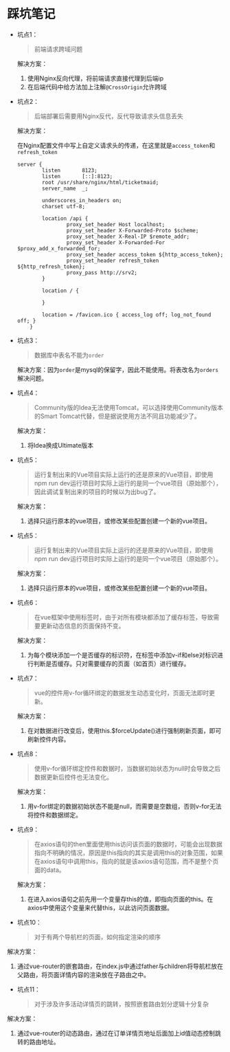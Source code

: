 # 踩坑笔记

+ 坑点1：

  > 前端请求跨域问题

  解决方案：

  1. 使用Nginx反向代理，将前端请求直接代理到后端ip
  2. 在后端代码中给方法加上注解`@CrossOrigin`允许跨域

+ 坑点2：

  > 后端部署后需要用Nginx反代，反代导致请求头信息丢失

  解决方案：

  在Nginx配置文件中写上自定义请求头的传递，在这里就是`access_token`和`refresh_token`

  ```nginx
  server {
          listen       8123;
          listen       [::]:8123;
          root /usr/share/nginx/html/ticketmaid;
          server_name  _;
  
          underscores_in_headers on;
          charset utf-8;
  
          location /api {
                  proxy_set_header Host localhost;
                  proxy_set_header X-Forwarded-Proto $scheme;
                  proxy_set_header X-Real-IP $remote_addr;
                  proxy_set_header X-Forwarded-For $proxy_add_x_forwarded_for;
                  proxy_set_header access_token ${http_access_token};
                  proxy_set_header refresh_token ${http_refresh_token};
                  proxy_pass http://srv2;
          }
  
          location / {
  
          }
  
          location = /favicon.ico { access_log off; log_not_found off; }
      }
  
  ```

+ 坑点3：

  > 数据库中表名不能为`order`

  解决方案：因为`order`是mysql的保留字，因此不能使用。将表改名为`orders`解决问题。

+ 坑点4：

  > Community版的Idea无法使用Tomcat，可以选择使用Community版本的Smart Tomcat代替，但是据说使用方法不同且功能减少了。

  解决方案：

  1. 将Idea换成Ultimate版本
  
+ 坑点5：

  > 运行复制出来的Vue项目实际上运行的还是原来的Vue项目，即使用npm run dev运行项目时实际上运行的是同一个vue项目（原始那个），因此调试复制出来的项目的时候以为出bug了。

  解决方案：

  1. 选择只运行原本的vue项目，或修改某些配置创建一个新的vue项目。
  
+ 坑点5：

  > 运行复制出来的Vue项目实际上运行的还是原来的Vue项目，即使用npm run dev运行项目时实际上运行的是同一个vue项目（原始那个）。

  解决方案：

  1. 选择只运行原本的vue项目，或修改某些配置创建一个新的vue项目。
  
+ 坑点6：

  > 在vue框架中使用<router-view>标签时，由于对所有模块都添加了<keep-alive>缓存标签，导致需要更新动态信息的页面保持不变。

  解决方案：

  1. 为每个模块添加一个是否缓存的标识符，在<keep-alive>标签中添加v-if和else对标识进行判断是否缓存。只对需要缓存的页面（如首页）进行缓存。
  
+ 坑点7：

  > vue的控件用v-for循环绑定的数据发生动态变化时，页面无法即时更新。

  解决方案：

  1. 在对数据进行改变后，使用this.$forceUpdate()进行强制刷新页面，即可刷新控件内容。
  
+ 坑点8：

  > 使用v-for循环绑定控件和数据时，当数据初始状态为null时会导致之后数据更新后控件也无法变化。

  解决方案：

  1. 用v-for绑定的数据初始状态不能是null，而需要是空数组，否则v-for无法将控件和数据绑定。
  
+ 坑点9：

  > 在axios语句的then里面使用this访问该页面的数据时，可能会出现数据指向不明确的情况，原因是this指向的其实是调用this的对象范围，如果在axios语句中调用this，指向的就是该axios语句范围，而不是整个页面的data。

  解决方案：

  1. 在进入axios语句之前先用一个变量存this的值，即指向页面的this。在axios中使用这个变量来代替this，以此访问页面数据。
  
 + 坑点10：
 
   > 对于有两个导航栏的页面，如何指定渲染的顺序

  解决方案：

  1. 通过vue-router的嵌套路由，在index.js中通过father与children将导航栏放在父路由，将页面详情内容的渲染放在子路由之中。
  
 + 坑点11：
 
   > 对于涉及许多活动详情页的跳转，按照嵌套路由划分逻辑十分复杂

  解决方案：

  1. 通过vue-router的动态路由，通过在订单详情页地址后面加上id值动态控制跳转的路由地址。
